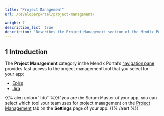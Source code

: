 ```yaml
---
title: "Project Management"
url: /developerportal/project-management/

weight: 7
description_list: true
description: "Describes the Project Management section of the Mendix Portal."
---
```


## 1 Introduction

The **Project Management** category in the Mendix Portal’s [navigation pane](/developerportal/#navigation-pane) provides fast access to the project management tool that you select for your app:

* [Epics](/developerportal/project-management/epics/)
* [Jira](/developerportal/project-management/jira-connector/)

{{% alert color="info" %}}If you are the Scrum Master of your app, you can select which tool your team uses for project management on the [Project Management](/developerportal/collaborate/general-settings/#project-management) tab on the **Settings** page of your app. {{% /alert %}}
